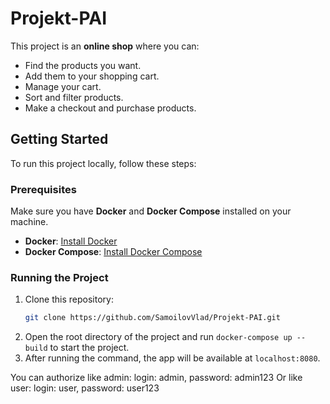 # Projekt-PAI

This project is an **online shop** where you can:

- Find the products you want.
- Add them to your shopping cart.
- Manage your cart.
- Sort and filter products.
- Make a checkout and purchase products.

## Getting Started

To run this project locally, follow these steps:

### Prerequisites

Make sure you have **Docker** and **Docker Compose** installed on your machine.

- **Docker**: [Install Docker](https://www.docker.com/get-started)
- **Docker Compose**: [Install Docker Compose](https://docs.docker.com/compose/install/)

### Running the Project

1. Clone this repository:
   ```bash
   git clone https://github.com/SamoilovVlad/Projekt-PAI.git
2. Open the root directory of the project and run `docker-compose up --build` to start the project.
3. After running the command, the app will be available at `localhost:8080`.
   
You can authorize like admin: login: admin, password: admin123
Or like user: login: user, password: user123


